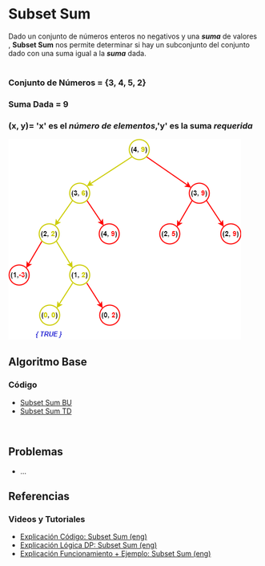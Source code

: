 # Subset Sum

Dado un conjunto de números enteros no negativos y una _**suma**_ de valores , **Subset Sum** nos permite determinar si hay un subconjunto del conjunto dado con una suma igual a la _**suma**_ dada.<br/><br/>

 ### Conjunto de Números = {3, 4, 5, 2}
 ### Suma Dada = 9
 ### (x, y)= 'x' es el _**número de elementos**_,'y' es la suma _**requerida**_<br/>

![Subset Sum Graffic](https://github.com/AleS900/prueba/blob/master/assets/subsetsum.png)



## Algoritmo Base
### Código
-  [Subset Sum BU](https://github.com/PaulLandaeta/algoritmica2/blob/master/contenido/Programacion%20Dinamica/Subset%20Sum/subsetSumBU.cpp)
-  [Subset Sum TD](https://github.com/PaulLandaeta/algoritmica2/blob/master/contenido/Programacion%20Dinamica/Subset%20Sum/subsetSumTD.cpp)
<br/>

## Problemas
- ...

## Referencias
### Videos y Tutoriales
-  [Explicación Código: Subset Sum (eng)](https://www.youtube.com/watch?v=nqlNzOcnCfs)
-  [Explicación Lógica DP: Subset Sum (eng)](https://www.youtube.com/watch?v=dJmyfFC3-3A)
-  [Explicación Funcionamiento + Ejemplo: Subset Sum (eng)](https://www.youtube.com/watch?v=BT_ACNC47Os)


